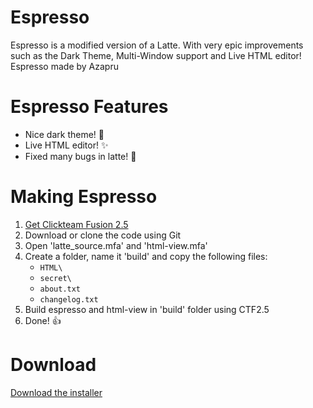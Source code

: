 # Espresso
Espresso is a modified version of a Latte. With very epic improvements such as the Dark Theme, Multi-Window support and Live HTML editor!
Espresso made by Azapru

# Espresso Features
- Nice dark theme! :eyes:
- Live HTML editor! :sparkles:
- Fixed many bugs in latte! :bug:

# Making Espresso
1. [Get Clickteam Fusion 2.5](https://store.steampowered.com/app/248170/Clickteam_Fusion_25/)
2. Download or clone the code using Git
3. Open 'latte_source.mfa' and 'html-view.mfa'
4. Create a folder, name it 'build' and copy the following files:
    * `HTML\`
    * `secret\`
    * `about.txt`
    * `changelog.txt`
5. Build espresso and html-view in 'build' folder using CTF2.5
6. Done! :thumbsup:

# Download
[Download the installer](https://github.com/Azapru/espresso/raw/main/Espresso-Setup.exe)
